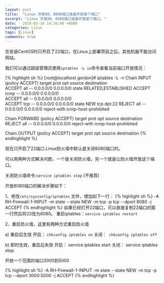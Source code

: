 ```yaml
---
layout: post
title:  "Linux 开放80、8080端口或者开放某个端口"
excerpt: "Linux 开放80、8080端口或者开放某个端口。"
date:   2016-03-16 14:26:08 +0800
categories: Linux
tags: [Linux]
comments: true
---
```


在安装CentOS时只开启了22端口，在Linux上部署项目之后，其他机器不能访问网站。

我们可以通过超级管理员使用`iptables -L in`命令查看当前端口开放情况：

{% highlight sh %}
[root@localhost gordon]# iptables -L -n
Chain INPUT (policy ACCEPT)
target     prot opt source               destination         
ACCEPT     all  --  0.0.0.0/0            0.0.0.0/0           state RELATED,ESTABLISHED
ACCEPT     icmp --  0.0.0.0/0            0.0.0.0/0           
ACCEPT     all  --  0.0.0.0/0            0.0.0.0/0           
ACCEPT     tcp  --  0.0.0.0/0            0.0.0.0/0           state NEW tcp dpt:22
REJECT     all  --  0.0.0.0/0            0.0.0.0/0           reject-with icmp-host-prohibited

Chain FORWARD (policy ACCEPT)
target     prot opt source               destination         
REJECT     all  --  0.0.0.0/0            0.0.0.0/0           reject-with icmp-host-prohibited

Chain OUTPUT (policy ACCEPT)
target     prot opt source               destination
{% endhighlight %}

现在只开启了22端口.Linux防火墙中默认是关闭8080端口的。

可以用两种方式解决问题，一个是关闭防火墙，另一个就是让防火墙开放这个端口。

关闭防火墙命令:`service iptables stop` (不推荐)

开放8080端口的解决步骤如下：

1、修改`/etc/sysconfig/iptables` 文件，增加如下一行：
{% highlight sh %}
-A RH-Firewall-1-INPUT -m state --state NEW -m tcp -p tcp --dport 8080 -j ACCEPT
{% endhighlight %}
如果已经打开22端口，可以直接复制22端口的那一行然后将22改为8080。
重启iptables：`service iptables restart`

2、重启防火墙，这里有两种方式重启防火墙

a) 重启后生效
	开启： `chkconfig iptables on`
	关闭：` chkconfig iptables off`

b) 即时生效，重启后失效
	开启： service iptables start
  关闭： service iptables stop

开放一个范围的端口3000到5000

{% highlight sh %}
-A RH-Firewall-1-INPUT -m state --state NEW -m tcp -p tcp --dport 3000:5000 -j ACCEPT
{% endhighlight %}
